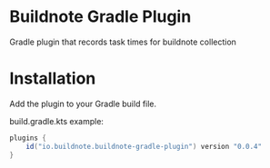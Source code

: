 
# Buildnote Gradle Plugin

Gradle plugin that records task times for buildnote collection

# Installation

Add the plugin to your Gradle build file.

build.gradle.kts example:

```gradle
plugins {    
    id("io.buildnote.buildnote-gradle-plugin") version "0.0.4"
}
```

